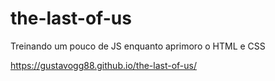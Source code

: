 # the-last-of-us

Treinando um pouco de JS enquanto aprimoro o HTML e CSS

https://gustavogg88.github.io/the-last-of-us/
